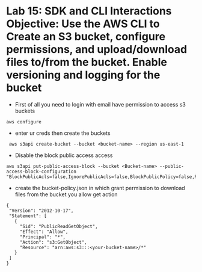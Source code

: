 # Lab 15: SDK and CLI Interactions Objective: Use the AWS CLI to Create an S3 bucket, configure permissions, and upload/download files to/from the bucket. Enable versioning and logging for the bucket
- First of all you need to login with email have permission to access s3 buckets
```
aws configure
```
- enter ur creds
then create the buckets
```
 aws s3api create-bucket --bucket <bucket-name> --region us-east-1
```
- Disable the block public access access
```
aws s3api put-public-access-block --bucket <Bucket-name> --public-access-block-configuration  "BlockPublicAcls=false,IgnorePublicAcls=false,BlockPublicPolicy=false,RestrictPublicBuckets=false"
```
- create the bucket-policy.json in which grant permission to download files from the bucket you allow get action
 ```
{
  "Version": "2012-10-17",
  "Statement": [
    {
      "Sid": "PublicReadGetObject",
      "Effect": "Allow",
      "Principal": "*",
      "Action": "s3:GetObject",
      "Resource": "arn:aws:s3:::<your-bucket-name>/*"
    }
  ]
}

```
